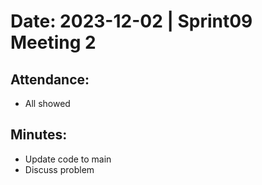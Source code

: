 # Date: 2023-12-02 | Sprint09  Meeting 2

## Attendance:

- All showed 

## Minutes:

- Update code to main 
- Discuss problem 
